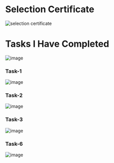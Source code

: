 <H1>Selection Certificate</H1>

![selection certificate](https://github.com/mavssvighnesh/TSF-GRIP-MAIN/assets/109013315/717568f5-1d23-4079-b73f-55504e9c8513)

<h1>Tasks I Have Completed</h1> 

![image](https://github.com/mavssvighnesh/TSF-GRIP-MAIN/assets/109013315/2aa00c2c-d96d-48d2-b9db-2f9a88d25c18)


<h3>Task-1</h3>


![image](https://github.com/mavssvighnesh/TSF-GRIP-MAIN/assets/109013315/789dbd25-f6a8-4879-8b01-67acdeb410e2)


<h3>Task-2</h3>

![image](https://github.com/mavssvighnesh/TSF-GRIP-MAIN/assets/109013315/c0b90637-5f19-475d-b69e-cbd2765cc32f)

<h3>Task-3</h3>

![image](https://github.com/mavssvighnesh/TSF-GRIP-MAIN/assets/109013315/fa0a9a34-1ebc-493b-9cfd-fcd5cb1fc43a)


<h3>Task-6</h3>

![image](https://github.com/mavssvighnesh/TSF-GRIP-MAIN/assets/109013315/4124d101-3b93-48f5-bc80-66ffd308bdf5)


